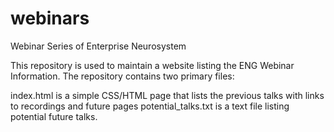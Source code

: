 # webinars
Webinar Series of Enterprise Neurosystem

This repository is used to maintain a website listing the ENG Webinar Information. 
The repository contains two primary files: 

index.html is a simple CSS/HTML page that lists the previous talks with links to recordings and future pages
potential_talks.txt is a text file listing potential future talks. 
